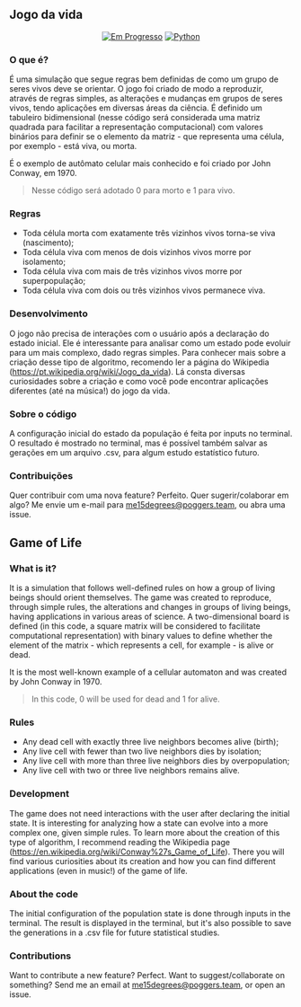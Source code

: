 ## Jogo da vida
<div align="center">
  
[![Em Progresso](https://img.shields.io/badge/Status-Em%20Progresso-yellow.svg)](https://github.com/me15degreesm/interface-calculadora-rendimento)
[![Python](https://img.shields.io/badge/Python-3776AB?style=flat&logo=python&logoColor=white)](https://www.python.org/)
  
</div>

### O que é?
É uma simulação que segue regras bem definidas de como um grupo de seres vivos deve se orientar. O jogo foi criado de modo a reproduzir, através de regras simples, as alterações e mudanças em grupos de seres vivos, tendo aplicações em diversas áreas da ciência. É definido um tabuleiro bidimensional (nesse código será considerada uma matriz quadrada para facilitar a representação computacional) com valores binários para definir se o elemento da matriz - que representa uma célula, por exemplo - está viva, ou morta.

É o exemplo de autômato celular mais conhecido e foi criado por John Conway, em 1970.

> Nesse código será adotado 0 para morto e 1 para vivo.

### Regras
- Toda célula morta com exatamente três vizinhos vivos torna-se viva (nascimento);
- Toda célula viva com menos de dois vizinhos vivos morre por isolamento;
- Toda célula viva com mais de três vizinhos vivos morre por superpopulação;
- Toda célula viva com dois ou três vizinhos vivos permanece viva.

### Desenvolvimento
O jogo não precisa de interações com o usuário após a declaração do estado inicial. Ele é interessante para analisar como um estado pode evoluir para um mais complexo, dado regras simples. Para conhecer mais sobre a criação desse tipo de algoritmo, recomendo ler a página do Wikipedia (https://pt.wikipedia.org/wiki/Jogo_da_vida). Lá consta diversas curiosidades sobre a criação e como você pode encontrar aplicações diferentes (até na música!) do jogo da vida. 

### Sobre o código
A configuração inicial do estado da população é feita por inputs no terminal. O resultado é mostrado no terminal, mas é possível também salvar as gerações em um arquivo .csv, para algum estudo estatístico futuro.

### Contribuições
Quer contribuir com uma nova feature? Perfeito. Quer sugerir/colaborar em algo? Me envie um e-mail para me15degrees@poggers.team, ou abra uma issue.

## Game of Life
### What is it?
It is a simulation that follows well-defined rules on how a group of living beings should orient themselves. The game was created to reproduce, through simple rules, the alterations and changes in groups of living beings, having applications in various areas of science. A two-dimensional board is defined (in this code, a square matrix will be considered to facilitate computational representation) with binary values to define whether the element of the matrix - which represents a cell, for example - is alive or dead.

It is the most well-known example of a cellular automaton and was created by John Conway in 1970.

> In this code, 0 will be used for dead and 1 for alive.

### Rules
- Any dead cell with exactly three live neighbors becomes alive (birth);
- Any live cell with fewer than two live neighbors dies by isolation;
- Any live cell with more than three live neighbors dies by overpopulation;
- Any live cell with two or three live neighbors remains alive.

### Development
The game does not need interactions with the user after declaring the initial state. It is interesting for analyzing how a state can evolve into a more complex one, given simple rules. To learn more about the creation of this type of algorithm, I recommend reading the Wikipedia page (https://en.wikipedia.org/wiki/Conway%27s_Game_of_Life). There you will find various curiosities about its creation and how you can find different applications (even in music!) of the game of life.

### About the code
The initial configuration of the population state is done through inputs in the terminal. The result is displayed in the terminal, but it's also possible to save the generations in a .csv file for future statistical studies.

### Contributions
Want to contribute a new feature? Perfect. Want to suggest/collaborate on something? Send me an email at me15degrees@poggers.team, or open an issue.
